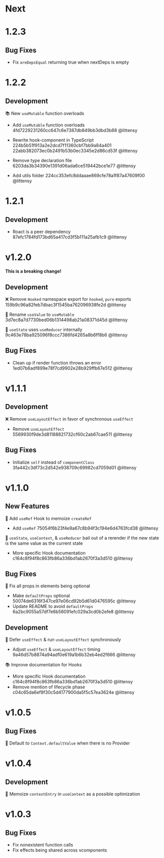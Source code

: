 # Next

# 1.2.3

## Bug Fixes

 - Fix `areDepsEqual` returning true when nextDeps is empty

# 1.2.2

## Development

📚 New `useMutable` function overloads
 - Add `useMutable` function overloads 4fd7229231260cc647c6e7387db849bb3dbd3b88 @littensy


 - Rewrite hook-component in TypeScript 224b5b51f913a2e2dcd7f11360cbf7bb9a84a401 22abb382073ec0b2491b53b0ec3345e2d86cd53f @littensy
 - Remove type declaration file 6203da3b34390e1391d06ada6ce519442bce1e77 @littensy
 - Add utils folder 224cc353efc8ddaaae869cfe78a1f87a47609f00 @littensy

# 1.2.1

## Development

 - Roact is a peer dependency 87efc1784fd173bd65a417cd3f5b111a25afb1c9 @littensy

# v1.2.0

**This is a breaking change!**

## Development

❌ Remove `Hooked` namespace export for `hooked`, `pure` exports 159b9c96a82feb7dbac3f1545ba762096938fe2d @littensy

🔨 Rename `useValue` to `useMutable` 3d7ec8a7d7730bed06b1314498ab21a08371d45d @littensy

🔨 `useState` uses `useReducer` internally 9c463e78ba925096f8ccc7386fd4265a8b6ff8b6 @littensy

## Bug Fixes

 - Clean up if render function throws an error 1ed07b6adf899e78f7cd9902e28b929ffb67e512 @littensy

# v1.1.1

## Development

❌ Remove `useLayoutEffect` in favor of synchronous `useEffect` 
 - Remove `useLayoutEffect` 5569930f9de3d81188821732cf60c2ab67cae511 @littensy

## Bug Fixes

 - Initialize `self` instead of `componentClass` 3fa442c3df73c2d542e938709c69982cd7059d01 @littensy
 
# v1.1.0

## New Features

🌟 Add `useRef` Hook to memoize `createRef`
 - Add `useRef` 75054f6b23f4e9a67c8b94f3c194e6d4763fcd38 @littensy

🌟 `useState`, `useContext`, & `useReducer` bail out of a rerender if the new state is the same value as the current state
 - More specific Hook documentation c164c8f94f8c863fb86a336bd1ab2670f3a3d510 @littensy

## Bug Fixes

🐞 Fix all props in elements being optional
 - Make `defaultProps` optional 50074de6316f347ce97e06cd92b5d61d0476595c @littensy
 - Update README to avoid `defaultProps` 6a2bc9055a57df7e6b56091efc029a3cd0b2efe8 @littensy

## Development

🌟 Defer `useEffect` & run `useLayoutEffect` synchronously
 - Adjust `useEffect` & `useLayoutEffect` timing 9a46d57b8874a94adf0e619a1b6b32eb4ed2f666 @littensy

📚 Improve documentation for Hooks
 - More specific Hook documentation c164c8f94f8c863fb86a336bd1ab2670f3a3d510 @littensy
 - Remove mention of lifecycle phase c04c65da6ef9f30c5d4177900da5f5c57ea3624e @littensy

# v1.0.5

## Bug Fixes

🌟 Default to `Context.defaultValue` when there is no Provider

# v1.0.4

## Development

🌟 Memoize `contextEntry` in `useContext` as a possible optimization

# v1.0.3

## Bug Fixes

 - Fix nonexistent function calls
 - Fix effects being shared across vcomponents
